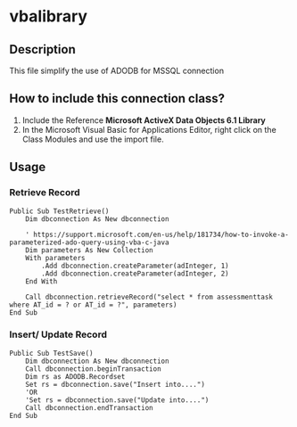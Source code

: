 # vbalibrary
## Description
This file simplify the use of ADODB for MSSQL connection
## How to include this connection class?
1. Include the Reference **Microsoft ActiveX Data Objects 6.1 Library**
2. In the Microsoft Visual Basic for Applications Editor, right click on the Class Modules and use the import file.
## Usage
### Retrieve Record
```vba
Public Sub TestRetrieve()
    Dim dbconnection As New dbconnection
    
    ' https://support.microsoft.com/en-us/help/181734/how-to-invoke-a-parameterized-ado-query-using-vba-c-java
    Dim parameters As New Collection
    With parameters
        .Add dbconnection.createParameter(adInteger, 1)
        .Add dbconnection.createParameter(adInteger, 2)
    End With
    
    Call dbconnection.retrieveRecord("select * from assessmenttask where AT_id = ? or AT_id = ?", parameters)
End Sub
```
### Insert/ Update Record
```vba
Public Sub TestSave()
	Dim dbconnection As New dbconnection
	Call dbconnection.beginTransaction
	Dim rs as ADODB.Recordset
	Set rs = dbconnection.save("Insert into....")
	'OR
	'Set rs = dbconnection.save("Update into....")
	Call dbconnection.endTransaction
End Sub
```
